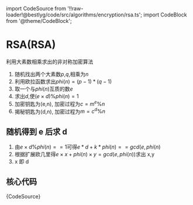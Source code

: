 import CodeSource from '!!raw-loader!@bestlyg/code/src/algorithms/encryption/rsa.ts';
import CodeBlock from '@theme/CodeBlock';

# RSA(RSA)

利用大素数相乘求出的非对称加密算法

1. 随机找出两个大素数$p$,$q$,相乘为$n$
1. 利用欧拉函数求出$phi(n) = (p - 1) * (q - 1)$
1. 取一个与$phi(n)$互质的数$e$
1. 求出$d$,使$(e \times d) \% phi(n) = 1$
1. 加密钥匙为(e,n), 加密过程为$c = m^e \% n$
1. 揭秘钥匙为(d,n), 加密过程为$m = c^d \% n$

## 随机得到 e 后求 d

1. 由$e \times d \% phi(n) == 1$可得$e * d + k * phi(n) == gcd(e, phi(n)$
1. 根据扩展欧几里得$e \times x + phi(n) \times y = gcd(e, phi(n))$求出 x,y
1. x 即 d



## 核心代码

<CodeBlock language="tsx">{CodeSource}</CodeBlock>